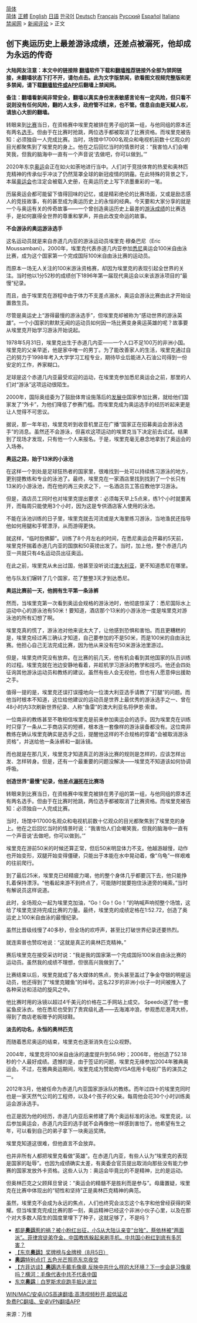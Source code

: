  <!-- 面包屑导航 --> <div class="breadcrumb"><!-- GTranslate: https://gtranslate.io/ -->  <div class="switcher notranslate">  <div class="selected">  <a href="#" onclick="return false;"> 简体</a>  </div>  <div class="option">  <a href="https://www.bannedbook.org" onclick="doGTranslate('zh-CN|zh-CN');jQuery('div.switcher div.selected a').html(jQuery(this).html());return false;" title="简体中文" class="nturl selected"> 简体</a>  <a href="https://www.bannedbook.org/zh-tw/" onclick="doGTranslate('zh-CN|zh-TW');jQuery('div.switcher div.selected a').html(jQuery(this).html());return false;" title="繁體中文" class="nturl"> 正體</a>  <a href="https://www.bannedbook.org/en/" onclick="doGTranslate('zh-CN|en');jQuery('div.switcher div.selected a').html(jQuery(this).html());return false;" title="English" class="nturl"> English</a>  <a href="https://www.bannedbook.org/ja/" onclick="doGTranslate('zh-CN|ja');jQuery('div.switcher div.selected a').html(jQuery(this).html());return false;" title="日本語" class="nturl"> 日語</a>  <a href="https://www.bannedbook.org/ko/" onclick="doGTranslate('zh-CN|ko');jQuery('div.switcher div.selected a').html(jQuery(this).html());return false;" title="한국어" class="nturl"> 한국어</a>  <a href="https://www.bannedbook.org/de/" onclick="doGTranslate('zh-CN|de');jQuery('div.switcher div.selected a').html(jQuery(this).html());return false;" title="Deutsch" class="nturl"> Deutsch</a>  <a href="https://www.bannedbook.org/fr/" onclick="doGTranslate('zh-CN|fr');jQuery('div.switcher div.selected a').html(jQuery(this).html());return false;" title="Français" class="nturl"> Français</a>  <a href="https://www.bannedbook.org/ru/" onclick="doGTranslate('zh-CN|ru');jQuery('div.switcher div.selected a').html(jQuery(this).html());return false;" title="Русский" class="nturl"> Русский</a>  <a href="https://www.bannedbook.org/es/" onclick="doGTranslate('zh-CN|es');jQuery('div.switcher div.selected a').html(jQuery(this).html());return false;" title="Español" class="nturl"> Español</a>  <a href="https://www.bannedbook.org/it/" onclick="doGTranslate('zh-CN|it');jQuery('div.switcher div.selected a').html(jQuery(this).html());return false;" title="Italiano" class="nturl"> Italiano</a>  </div>  </div>      <div class='breadcrumb-sub'><!-- Breadcrumb NavXT 6.3.0 --> <a href="https://www.bannedbook.org/" class="home">禁闻网</a> &gt; <a href="https://www.bannedbook.org/bnews/comments/" class="category">新闻评论</a> &gt; 正文</div></div><h2>创下奥运历史上最差游泳成绩，还差点被溺死，他却成为永远的传奇</h2> <p class="notice"><b>大陆网友注意：本文中的链接除 <a href="https://github.com/bannedbook/fanqiang" >翻墙</a>软件下载和<a href="https://github.com/killgcd/justmysocks/blob/master/README.md">翻墙推荐</a>链接外全部为禁网链接，未翻墙状态下打不开，请勿点击。此为文字版禁闻，欲看图文视频完整版和更多禁闻，请下载<a href="https://github.com/bannedbook/fanqiang">翻墙软件或APP</a>后翻墙上禁闻网。</p><p>备注：翻墙看新闻非常安全，翻墙以真实身份发表敏感言论有一定风险，但只看不说则没有任何风险，翻的人太多，政府管不过来，也不管。信息自由是天赋人权，请放心大胆的翻墙。</b></p>  <div class="entry"> <p id="summary">转眼来到<a href="https://www.bannedbook.org/bnews/tag/%E6%AF%94%E8%B5%9B/" class="st_tag internal_tag" rel="tag" title="标签 比赛 下的日志">比赛</a>当日，在资格赛中埃里克被排在男子组的第一组，与他同组的原本还有两名<a href="https://www.bannedbook.org/bnews/tag/%E9%80%89%E6%89%8B/" class="st_tag internal_tag" rel="tag" title="标签 选手 下的日志">选手</a>。但由于在比赛时抢跳，两位选手都被取消了比赛资格。而埃里克被告知：必须独自一人完成比赛。当时，场馆中17000名观众和电视机前数十亿观众的目光都聚焦到了埃里克的身上。他在之后回忆当时的情景时说：“我害怕人们会嘲笑我，但我的脑海中一直有一个声音说‘去做吧，你可以做到。’”</p> <p id="conimg">2020年东京<a href="https://www.bannedbook.org/bnews/tag/%e5%a5%a5%e8%bf%90/" class="st_tag internal_tag" rel="tag" title="标签 奥运 下的日志">奥运</a>会正在如火如荼地进行当中。人们对于竞技体育的热爱和奥林匹克精神的传承似乎冲淡了仍然笼罩全球的新冠疫情的阴霾。在此特殊的背景之下，本届<a href="https://www.bannedbook.org/bnews/tag/%E5%A5%A5%E8%BF%90%E4%BC%9A/" class="st_tag internal_tag" rel="tag" title="标签 奥运会 下的日志">奥运会</a>也注定会被载入史册，在奥运历史上写下浓墨重彩的一笔。</p> <p>历届奥运会都可能留下值得回味的记忆，或是精彩绝伦的比赛场面，又或是励志感人的竞技故事，有的甚至成为奥运历史上的永恒的经典。今天要和大家分享的就是一个与奥运有关的传奇故事——一个曾创造奥运历史上最差的<a href="https://www.bannedbook.org/bnews/tag/%e6%b8%b8%e6%b3%b3/" class="st_tag internal_tag" rel="tag" title="标签 游泳 下的日志">游泳</a><a href="https://www.bannedbook.org/bnews/tag/%E6%88%90%E7%BB%A9/" class="st_tag internal_tag" rel="tag" title="标签 成绩 下的日志">成绩</a>的比赛选手，是如何赢得全世界的尊重和掌声，并由此改变命运的故事。</p> <p><strong>不会游泳的奥运游泳选手</strong></p> <p>这名运动员就是来自赤道几内亚的游泳运动员埃里克·穆桑巴尼（Eric Moussambani）。2000年，埃里克代表赤道几内亚参加<a href="https://www.bannedbook.org/bnews/tag/%e6%82%89%e5%b0%bc/" class="st_tag internal_tag" rel="tag" title="标签 悉尼 下的日志">悉尼</a>奥运会100米自由泳比赛，成为这个国家第一个完成国际100米自由泳比赛的运动员。</p> <p>而原本一场无人关注的100米游泳资格赛，却因为埃里克的表现引起全世界的关注。当时他以1分52秒的成绩创下1896年第一届现代奥运会以来该游泳项目的“最慢”纪录。</p> <p>而且，由于埃里克在游程中由于体力不支差点溺水，奥运会游泳比赛由此才开始设置救生员。</p> <p>尽管是奥运史上“游得最慢的游泳选手”，但埃里克却被称为“感动世界的游泳英雄”。一个小国家的默默无闻的运动员如何因一场比赛变身奥运英雄的呢？故事要从埃里克开始学习游泳开始说起。</p> <p>1978年5月31日，埃里克出生于赤道几内亚——一个人口不足100万的非洲小国。埃里克的父亲早逝，他是家中唯一的男丁。为了能改善家人的生活，埃里克通过自己的努力于1998年考入大学学习工程专业，期待毕业后能进入石油公司得到一份安定的工作，养家糊口。</p> <p>足球是这个赤道几内亚最受欢迎的运动，在埃里克参加悉尼奥运会之前，那里的人们对“游泳”这项运动很陌生。</p> <p>2000年，国际奥组委为了鼓励体育设施落后的<span class='wp_keywordlink'><a href="https://www.bannedbook.org/forum11/topic335.html" title="禁片：发展中出现的问题，只能靠发展解决？" target="_blank">发展中</a></span>国家参加比赛，就给他们国家发了“外卡”，为他们降低了参赛门槛。而埃里克成为奥运选手的经历听起来更是让人觉得不可思议。</p> <p>据说，那一年年初，埃里克听到收音机里正在广播“国家正在招募奥运会游泳选手”的消息。虽然还不会游泳，但喜欢这项运动的埃里克当下决定前去试试。结果到了现场才发现，只有他一个人来报名。于是，埃里克毫无悬念地拿到了奥运会的入场券。</p>  <p><strong>奥运之路，始于13米的小泳池</strong></p> <p>在这样一个到处是足球狂热者的国家里，很难找到一处可以持续练习游泳的地方，更别提教练和专业的泳池了。最终，埃里克在一家酒店里找到找到了一个长只有13米的小游泳池，而在他的再三央求之下，一名酒店员工答应教他学习游泳。</p> <p>但是，酒店员工同时也对埃里克提出要求：必须每天早上5点来，练1个小时就要离开，而每周只能使用3个小时，因为这是专供酒店客人使用的泳池。</p> <p>不能在泳池训练的日子里，埃里克就去河流或是大海里练习游泳，当地渔民还指导他如何用腿和手臂漂浮，从而游得更快。</p> <p>就这样，“临时抱佛脚”。训练了8个月左右的时间，在悉尼奥运会开幕的5天前，埃里克怀揣着赤道几内亚的国旗和50英镑出发了。当时，加上他，整个赤道几内亚一共就只有4名运动员出征奥运。</p> <p>在此之前，埃里克从未出过国，他甚至没听说过<a href="https://www.bannedbook.org/bnews/tag/%e6%be%b3%e5%a4%a7%e5%88%a9%e4%ba%9a/" class="st_tag internal_tag" rel="tag" title="标签 澳大利亚 下的日志">澳大利亚</a>，更不知道悉尼在哪里。</p> <p>他与队友们辗转了几个国家，花了整整3天才到达悉尼。</p> <p><strong>奥运比赛前一天，他拥有生平第一条泳裤</strong></p> <p>然而，当埃里克第一次看到奥运会规格的游泳池时，他彻底惊呆了：悉尼国际水上运动中心的游泳池有50米！要知道，酒店那个13米的小游泳池一度是埃里克对游泳池的所有幻想了啊。</p> <p>埃里克真的慌了，游泳池对他来说太大了，让他感到恐惧和害怕。而且更糟糕的是，埃里克经过再三确认才知道，自己要参加的不是50米，而是100米的自由泳比赛。他担心自己无法完成比赛，因为他从来没有在50米游泳池里游过。</p> <p>但是，埃里克终究没有放弃。在比赛的前几天，他有机会看到其他国家的队员训练的过程。埃里克就在池边安静地看着，并趁机学习游泳的教学和技巧。他还会四处征询其他游泳运动员和教练的建议。虽然有些人会无视他，但也有人愿意伸出援助之手。</p> <p>值得一提的是，埃里克还误打误撞地向一位澳大利亚选手请教了“打腿”的问题。而他当时根本不知道，这位给他建议的运动员是世界上最优秀的游泳选手之一、曾在48小时内3次刷新世界纪录、人称“鱼雷”的澳大利亚名将伊恩·索普。</p>  <p>一位南非的教练甚至不敢相信埃里克是前来参加奥运会的选手。因为埃里克在训练时只穿了一条从二手商店买的短裤，根本连一套像样的游泳装备都没有。这位南非教练在确认埃里克确实是选手之后，提醒他这样的不合规格的穿着“会被取消游泳资格”，并送给他一条泳裤和一副泳镜。</p> <p>而也就是在那几天，埃里克才知道真正的游泳比赛的规则是怎样的，应该怎样出发、怎样转身。但是，还有一个最重要的问题没解决——埃里克不知道该如何协调呼吸。</p> <p><strong>创造世界“最慢”纪录，他差点<a href="https://www.bannedbook.org/bnews/tag/%E6%BA%BA%E6%AD%BB/" class="st_tag internal_tag" rel="tag" title="标签 溺死 下的日志">溺死</a>在比赛场</strong></p> <p>转眼来到比赛当日，在资格赛中埃里克被排在男子组的第一组，与他同组的原本还有两名选手。但由于在比赛时抢跳，两位选手都被取消了比赛资格。而埃里克被告知：必须独自一人完成比赛。</p> <p>当时，场馆中17000名观众和电视机前数十亿观众的目光都聚焦到了埃里克的身上。他在之后回忆当时的情景时说：“我害怕人们会嘲笑我，但我的脑海中一直有一个声音说‘去做吧，你可以做到。’”</p> <p>埃里克在游前50米的时候还算正常，但后50米明显体力不支。他越游越慢，动作也开始变形，双腿开始变得僵硬，只能出于本能在水中晃动着，像“乌龟”一样艰难的往前爬行。</p> <p>到了最后25米，埃里克已经精疲力竭，他的整个身体几乎都要沉下去，他只能挣扎着保持漂浮。“他看起来游不到终点了，可能随时就要抱住泳道旁的绳索。”当时有解说员这样说道。</p> <p>此时，全场观众一起为埃里克加油，“Go！Go！Go！”的呐喊声响彻整个场馆，这给了埃里克坚持完成比赛的力量。最终，埃里克的成绩定格在1:52.72，创造了奥运史上100米自由泳的最慢纪录。</p> <p>虽然比晋级线慢了40多秒，但全场的欢呼声，甚至比打破世界纪录还要热烈。</p> <p>就连索普也赞叹地说：“这就是真正的奥林匹克精神。”</p> <p>赛后埃里克在接受采访时说：“我是我的国家第一个完成国际100米自由泳比赛的运动员。虽然我的成绩不理想，但很高兴我做到了。”</p> <p>比赛结束以后，埃里克就成了各大媒体的焦点，势头甚至盖过了争金夺银的明星运动员，他还得到了“埃里克鳗鱼”的绰号。这名22岁的非洲小伙子一时间被推入了各种采访和活动的旋风之中。</p>  <p>他比赛时用的泳镜以超过4千美元的价格在二手网站上成交。 Speedo送了他一套鲨鱼皮泳衣。他在悉尼也受到了贵宾级礼遇——去海滩冲浪，参观悉尼港湾大桥，得到了商店老板赠予的网球鞋。</p> <p><strong>淡去的功名，永恒的奥林匹克</strong></p> <p>而随着悉尼奥运的结束，埃里克也逐渐消失在公众视野。</p> <p>2004年，埃里克将100米自由泳的速度提升到56.9秒；2006年，他创造了52.18秒的个人最好成绩。遗憾的是，由于签证的问题，埃里克无缘参加2004年雅典奥运会。不过，在雅典奥运期间，埃里克成为赞助商VISA信用卡电视广告的演员之一。</p> <p>2012年3月，他被任命为赤道几内亚国家游泳队的教练。而年过四十的埃里克同时也是一家天然气公司的工程师，以及4个孩子的父亲。每周他会花30个小时训练奥运会游泳选手。</p> <p>也正是因为他的经历，赤道几内亚后来修建了两个奥运标准的泳池。埃里克说，以后参加奥运会，赤道几内亚的选手就不会再像他一样感到害怕了。他希望有生之年，可以看到自己的弟子拿下一块奥运奖牌。</p> <p>埃里克知道这很难，但他直言不会放弃。</p> <p>也并非所有人都把埃里克看做“英雄”。在赤道几内亚，有些人认为“埃里克的表现是国家的耻辱”。也因为成绩确实太差，有奥委会官员提出取消向那些没有能力参赛的国家发放外卡资格。这些人认为：奥运会毕竟比的不是精神，比的是运动。</p> <p>但奥林匹克之父顾拜旦曾说：“奥运会的精髓不是胜利而是参与”。毋庸置疑，埃里克在比赛中体现出的“韧性和坚持”正是奥林匹克精神的典范。</p> <p>虽然，埃里克不会成为永远的焦点，人们也终究会淡忘这个名字和他曾经获得的荣耀。但当埃里克完成比赛的那一刻，奥运精神已经这个非洲小伙子心里，以及在那个对大多数人陌生的国度里埋下了种子，这就足够了，不是吗？</p> <ul class='op-related-articles' title='相关阅读'> <li><a href='https://www.bannedbook.org/bnews/bannedvideo/20210806/1601136.html' target='_blank'>都是<b>奥运</b>惹的祸？被小粉红出征，小S从大陆认亲变“台独”，蔡依林被“两面派”。菲律宾徒弟夺金，中国教练躲起来刷手机。中共国小粉红到底有多厉害？</a></li> <li><a href='https://www.bannedbook.org/bnews/comments/20210806/1601097.html' target='_blank'>【东京<b>奥运</b>】奖牌榜与金牌榜（8月5日）</a></li> <li><a href='https://www.bannedbook.org/bnews/bannedvideo/20210806/1601094.html' target='_blank'><b>奥运</b>特别点灯 五色光芒照亮东京夜空</a></li> <li><a href='https://www.bannedbook.org/bnews/bannedvideo/20210806/1601082.html' target='_blank'>【方菲访谈】<b>奥运</b>选手戴毛像章 反映中共什么样的大环境？下一步会是习像章吗？横河：毛像代表中共不代表中国</a></li> <li><a href='https://www.bannedbook.org/bnews/baitai/20210805/1600980.html' target='_blank'>东京<b>奥运</b>｜白罗斯求庇跑手抵达波兰</a></li> </ul> <p class="texttj"> <a href="https://github.com/bannedbook/fanqiang/wiki/V2ray%E6%9C%BA%E5%9C%BA" target="_blank">WIN/MAC/安卓/iOS高速翻墙:高清视频秒开,超低延迟</a><br/> <a href="https://github.com/bannedbook/fanqiang/wiki/%E7%A6%81%E9%97%BB%E7%BD%91%E5%AE%89%E5%8D%93%E7%BF%BB%E5%A2%99%E6%96%B0%E9%97%BBAPP" target="_blank">免费PC翻墙、安卓VPN翻墙APP</a></p><p> 来源：万维 </p> <a name='sharetosocial'></a>  <div style="margin-bottom:5px;padding-bottom:5px;clear:both"> <div id="archive-pix-1" class="banner-ads"> <!-- AuctionX Display platform tag START --> <div id="26318x728x90x621x_ADSLOT2" clicktrack="%%CLICK_URL_ESC%%"></div> <!-- AuctionX Display platform tag END --> </div> <div id="archive-pix-2" class="banner-ads"> <!-- AuctionX Display platform tag START --> <div id="26315x300x250x621x_ADSLOT2" clicktrack="%%CLICK_URL_ESC%%"></div> <!-- AuctionX Display platform tag END --> </div> </div>  <div id="archive-pix-1" class="banner-ads"> <!-- AuctionX Display platform tag START --> <div id="26318x728x90x621x_ADSLOT3" clicktrack="%%CLICK_URL_ESC%%"></div> <!-- AuctionX Display platform tag END --> </div> </div><!--END ENTRY--> 